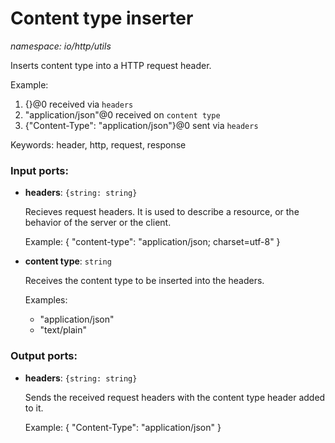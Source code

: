 # Content type inserter

_namespace: io/http/utils_

Inserts content type into a HTTP request header.

Example:
1. {}@0 received via `headers`
2. "application/json"@0 received on `content type`
3. {"Content-Type": "application/json"}@0 sent via `headers`

Keywords: header, http, request, response

### Input ports:

* __headers__: ` {string: string} `

    Recieves request headers. It is  used to describe a resource, or the behavior of the server or the client.
    
    Example:
    {
      "content-type": "application/json; charset=utf-8"
    }


* __content type__: ` string `

    Receives the content type to be inserted into the headers.
    
    Examples:
    * "application/json"
    * "text/plain"
    
    

### Output ports:

* __headers__: ` {string: string} `

    Sends the received request headers with the content type header added to it.
    
    Example:
    {
      "Content-Type": "application/json"
    }

